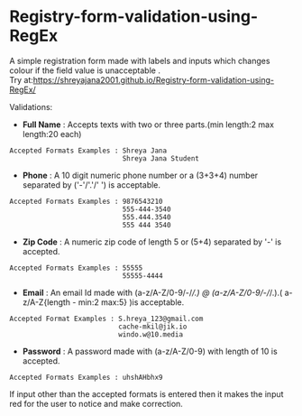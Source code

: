# Registry-form-validation-using-RegEx

A simple registration form made with labels and inputs which changes colour if the field value is unacceptable .<br />
Try at:https://shreyajana2001.github.io/Registry-form-validation-using-RegEx/

Validations:
*  **Full Name** : Accepts texts with two or three parts.(min length:2 max length:20 each)
```
Accepted Formats Examples : Shreya Jana
                            Shreya Jana Student
```
*  **Phone** : A 10 digit numeric phone number or a (3+3+4) number separated by ('-'/'.'/' ') is acceptable.
```
Accepted Formats Examples : 9876543210
                            555-444-3540
                            555.444.3540
                            555 444 3540
```
*  **Zip Code** : A numeric zip code of length 5 or (5+4) separated by '-' is accepted.
```
Accepted Formats Examples : 55555
                            55555-4444
 ```
*  **Email** : An email Id made with (a-z/A-Z/0-9/-/_/.) @ (a-z/A-Z/0-9/-/_/.).( a-z/A-Z{length - min:2 max:5} )is acceptable.
 ```
 Accepted Format Examples : S.hreya_123@gmail.com
                            cache-mkil@jik.io
                            windo.w@10.media
 ```
*  **Password** : A password made with (a-z/A-Z/0-9) with length of 10 is accepted.
```
Accepted Formats Examples : uhshAHbhx9
```

If input other than the accepted formats is entered then it makes the input red for the user to notice and make correction. 

 
